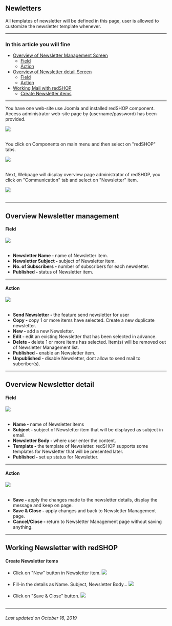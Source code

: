 ## Newletters
All templates of newsletter will be defined in this page, user is allowed to customize the newsletter template whenever.

<hr>

### In this article you will fine

<ul>
<li><a href="#overview-1">Overview of Newsletter Management Screen</a>
    <ul>
    <li><a href="#field-1">Field</a>
    <li><a href="#action-1">Action</a>
    </ul>

<li><a href="#overview-2">Overview of Newsletter detail Screen</a>
    <ul>
    <li><a href="#field-2">Field</a>
    <li><a href="#action-2">Action</a>
    </ul>

<li><a href="#working">Working Mail with redSHOP</a>
    <ul>
    <li><a href="#create">Create Newsletter items </a>
    </ul>

</ul>

<hr>

You have one web-site use Joomla and installed redSHOP component. Access administrator web-site page by (username/password) has been provided.

<img src="./manual/en-US/chapters/communication/img/administrator.png" class="example"/><br><br>

You click on Components on main menu and then select on "redSHOP" tabs.

<img src="./manual/en-US/chapters/communication/img/img1.png" class="example"/><br><br>

Next, Webpage will display overview page administrator of redSHOP, you click on "Communication" tab and select on "Newsletter" item. 

<img src="./manual/en-US/chapters/communication/img/img14.png" class="example"/><br><br>

<hr>

<!-- Overview Newsletter management  -->
<h2 id="overview-1">Overview Newsletter management </h2>

<h4 id="field-1">Field</h4>

<img src="./manual/en-US/chapters/communication/img/img15.png" class="example"/><br><br>

<ul>
<li><b>Newsletter Name -  </b>name of Newsletter item.

<li><b>Newsletter Subject - </b>subject of Newsletter item.

<li><b>No. of Subscribers - </b>number of subscribers for each newsletter.

<li><b>Published - </b>status of Newsletter item.
</ul>

<hr>

<h4 id="action-1">Action</h4>

<img src="./manual/en-US/chapters/communication/img/img16.png" class="example"/><br><br>

<ul>
<li><b>Send Newsletter - </b>the feature send newsletter for user 

<li><b>Copy - </b>copy 1 or more items have selected. Create a new duplicate newsletter.

<li><b>New - </b>add a new Newsletter. 

<li><b>Edit - </b>edit an existing Newsletter that has been selected in advance.

<li><b>Delete - </b>delete 1 or more items has selected. Item(s) will be removed out of Newsletter Management list. 

<li><b>Published - </b>enable an Newsletter item.

<li><b>Unpublished - </b>disable Newsletter, dont allow to send mail to subcriber(s).
</ul>

<hr>

<!-- Overview Newsletter detail -->
<h2 id="overview-2">Overview Newsletter detail</h2>

<h4 id="field-2">Field</h4>

<img src="./manual/en-US/chapters/communication/img/img17.png" class="example"/><br><br>

<ul>
<li><b>Name -  </b>name of Newsletter items

<li><b>Subject -  </b>subject of Newsletter item that will be displayed as subject in email.

<li><b>Newsletter Body - </b>where user enter the content.

<li><b>Template - </b>the template of Newsletter. redSHOP supports some templates for Newsletter that will be presented later.

<li><b>Published - </b>set up status for Newsletter.
</ul>

<hr>

<h4 id="action-2">Action</h4>

<img src="./manual/en-US/chapters/communication/img/img18.png" class="example"/><br><br>

<ul>
<li><b>Save - </b>apply the changes made to the newsletter details, display the message and keep on page.

<li><b>Save & Close - </b>apply changes and back to Newsletter Management page.  

<li><b>Cancel/Close - </b>return to Newsletter Management page without saving anything.
</ul>

<hr>

<!-- Working Newsletter with redSHOP -->
<h2 id="working">Working Newsletter with redSHOP</h2>

<h4 id="create">Create Newsletter items </h4>

<ul>
<li>Click on "New" button in Newsletter item.
<img src="./manual/en-US/chapters/communication/img/img19.png" class="example"/><br><br>

<li>Fill-in the details as Name. Subject, Newsletter Body...
<img src="./manual/en-US/chapters/communication/img/img20.png" class="example"/><br><br>

<li>Click on "Save & Close" button.
<img src="./manual/en-US/chapters/communication/img/img21.png" class="example"/><br><br>
</ul>

<hr>

<h6>Last updated on October 16, 2019</h6>